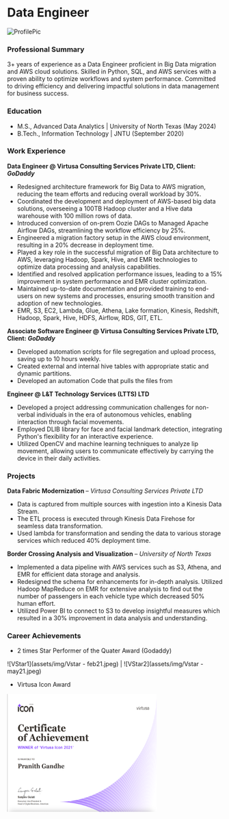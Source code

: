 # Data Engineer

<!-- ******************************************************************************************************************** -->

<img src="assets/img/rounded_cropped.JPG" width="350" height="325" alt="ProfilePic">

<!-- ******************************************************************************************************************** -->

### Professional Summary
3+ years of experience as a Data Engineer proficient in Big Data migration and AWS cloud solutions. Skilled in Python, SQL, and AWS services with a proven ability to optimize workflows and system performance. Committed to driving efficiency and delivering impactful solutions in data management for business success.

### Education
- M.S., Advanced Data Analytics | University of North Texas (May 2024)
- B.Tech., Information Technology | JNTU (September 2020)

### Work Experience
<b> Data Engineer @ Virtusa Consulting Services Private LTD, Client: <I>GoDaddy</I> </b>
-	Redesigned architecture framework for Big Data to AWS migration, reducing the team efforts and reducing overall workload by 30%.
-	Coordinated the development and deployment of AWS-based big data solutions, overseeing a 100TB Hadoop cluster and a Hive data warehouse with 100 million rows of data.
-	Introduced conversion of on-prem Oozie DAGs to Managed Apache Airflow DAGs, streamlining the workflow efficiency by 25%.
-	Engineered a migration factory setup in the AWS cloud environment, resulting in a 20% decrease in deployment time.
-	Played a key role in the successful migration of Big Data architecture to AWS, leveraging Hadoop, Spark, Hive, and EMR technologies to optimize data processing and analysis capabilities.
-	Identified  and resolved application performance issues, leading to a 15% improvement  in system performance and EMR cluster optimization.
-	Maintained up-to-date documentation and provided training to end-users on new systems and processes, ensuring smooth transition and adoption of new technologies.
-	EMR, S3, EC2, Lambda, Glue, Athena, Lake formation, Kinesis, Redshift, Hadoop, Spark, Hive, HDFS, Airflow, RDS, GIT, ETL.


<b>Associate Software Engineer @ Virtusa Consulting Services Private LTD, Client: <I>GoDaddy</I> </b>
- Developed automation scripts for file segregation and upload process, saving up to 10 hours weekly.
- Created external and internal hive tables with appropriate static and dynamic partitions.
- Developed an automation Code that pulls the files from


<b>Engineer @ L&T Technology Services (LTTS) LTD</b>
- Developed a project addressing communication challenges for non-verbal individuals in the era of autonomous vehicles, enabling interaction through facial movements.
- Employed DLIB library for face and facial landmark detection, integrating Python's flexibility for an interactive experience.
- Utilized OpenCV and machine learning techniques to analyze lip movement, allowing users to communicate effectively by carrying the device in their daily activities.


### Projects
<b>Data Fabric Modernization </b> – <I>Virtusa Consulting Services Private LTD</I>
-	Data is captured from multiple sources with ingestion into a Kinesis Data Stream.
-	The ETL process is executed through Kinesis Data Firehose for seamless data transformation.
-	Used lambda for transformation and sending the data to various storage services which reduced 40% deployment time.


<b>Border Crossing Analysis and Visualization</b> – <I>University of North Texas</I>
-	Implemented a data pipeline with AWS services such as S3, Athena, and EMR for efficient data storage and analysis.
-	Redesigned the schema for enhancements for in-depth analysis. Utilized Hadoop MapReduce on EMR for extensive analysis to find out the number of passengers in each vehicle type which decreased 50% human effort.
-	Utilized Power BI to connect to S3 to develop insightful measures which resulted in a 30% improvement in data analysis and understanding.


### Career Achievements
- 2 times Star Performer of the Quater Award (Godaddy)

![VStar1](assets/img/Vstar - feb21.jpeg) | ![VStar2](assets/img/Vstar - may21.jpeg)

- Virtusa Icon Award

<img align="left" width="350" height="275" src="assets/img/VIcon.jpeg">

